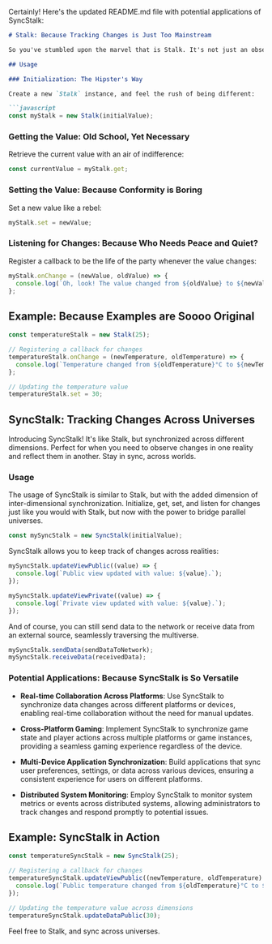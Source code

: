 Certainly! Here's the updated README.md file with potential applications of SyncStalk:

```markdown
# Stalk: Because Tracking Changes is Just Too Mainstream

So you've stumbled upon the marvel that is Stalk. It's not just an observable variable; it's a lifestyle choice, really. Because, you know, tracking changes to variables is so mainstream. Let's make it obscurely cooler with Stalk.

## Usage

### Initialization: The Hipster's Way

Create a new `Stalk` instance, and feel the rush of being different:

```javascript
const myStalk = new Stalk(initialValue);
```

### Getting the Value: Old School, Yet Necessary

Retrieve the current value with an air of indifference:

```javascript
const currentValue = myStalk.get;
```

### Setting the Value: Because Conformity is Boring

Set a new value like a rebel:

```javascript
myStalk.set = newValue;
```

### Listening for Changes: Because Who Needs Peace and Quiet?

Register a callback to be the life of the party whenever the value changes:

```javascript
myStalk.onChange = (newValue, oldValue) => {
  console.log(`Oh, look! The value changed from ${oldValue} to ${newValue}. Shocking.`);
};
```

## Example: Because Examples are Soooo Original

```javascript
const temperatureStalk = new Stalk(25);

// Registering a callback for changes
temperatureStalk.onChange = (newTemperature, oldTemperature) => {
  console.log(`Temperature changed from ${oldTemperature}°C to ${newTemperature}°C. Groundbreaking.`);
};

// Updating the temperature value
temperatureStalk.set = 30;
```

## SyncStalk: Tracking Changes Across Universes

Introducing SyncStalk! It's like Stalk, but synchronized across different dimensions. Perfect for when you need to observe changes in one reality and reflect them in another. Stay in sync, across worlds.

### Usage

The usage of SyncStalk is similar to Stalk, but with the added dimension of inter-dimensional synchronization. Initialize, get, set, and listen for changes just like you would with Stalk, but now with the power to bridge parallel universes.

```javascript
const mySyncStalk = new SyncStalk(initialValue);
```

SyncStalk allows you to keep track of changes across realities:

```javascript
mySyncStalk.updateViewPublic((value) => {
  console.log(`Public view updated with value: ${value}.`);
});

mySyncStalk.updateViewPrivate((value) => {
  console.log(`Private view updated with value: ${value}.`);
});
```

And of course, you can still send data to the network or receive data from an external source, seamlessly traversing the multiverse.

```javascript
mySyncStalk.sendData(sendDataToNetwork);
mySyncStalk.receiveData(receivedData);
```

### Potential Applications: Because SyncStalk is So Versatile

- **Real-time Collaboration Across Platforms**: Use SyncStalk to synchronize data changes across different platforms or devices, enabling real-time collaboration without the need for manual updates.
  
- **Cross-Platform Gaming**: Implement SyncStalk to synchronize game state and player actions across multiple platforms or game instances, providing a seamless gaming experience regardless of the device.
  
- **Multi-Device Application Synchronization**: Build applications that sync user preferences, settings, or data across various devices, ensuring a consistent experience for users on different platforms.
  
- **Distributed System Monitoring**: Employ SyncStalk to monitor system metrics or events across distributed systems, allowing administrators to track changes and respond promptly to potential issues.

## Example: SyncStalk in Action

```javascript
const temperatureSyncStalk = new SyncStalk(25);

// Registering a callback for changes
temperatureSyncStalk.updateViewPublic((newTemperature, oldTemperature) => {
  console.log(`Public temperature changed from ${oldTemperature}°C to ${newTemperature}°C. Inter-dimensional sync in progress.`);
});

// Updating the temperature value across dimensions
temperatureSyncStalk.updateDataPublic(30);
```

Feel free to Stalk, and sync across universes.
